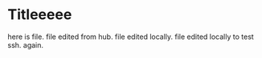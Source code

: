 # Titleeeee

here is file.
file edited from hub.
file edited locally.
file edited locally to test ssh. again.